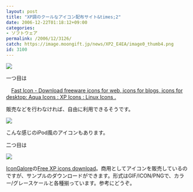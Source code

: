```yaml
---
layout: post
title: "XP調のクールなアイコン配布サイト&times;2"
date: 2006-12-22T01:18:12+09:00
categories:
- ソフトウェア
permalink: /2006/12/3126/
catch: https://image.moongift.jp/news/XP2_E4EA/image0_thumb4.png
id: 3100
---
```

[![](https://image.moongift.jp/news/XP2_E4EA/image0_thumb3.png)](https://image.moongift.jp/news/XP2_E4EA/image07.png)

 

一つ目は

 

　[Fast Icon - Download freeware icons for web, icons for blogs, icons for desktop: Aqua Icons : XP Icons : Linux Icons .](http://www.fasticon.com/downloads.html)

販売などを行わなければ、自由に利用できるそうです。

 

[![](https://image.moongift.jp/news/XP2_E4EA/image0_thumb4.png)](https://image.moongift.jp/news/XP2_E4EA/image08.png)

 

こんな感じのiPod風のアイコンもあります。

 

二つ目は

 

[![](https://image.moongift.jp/news/XP2_E4EA/image0_thumb8.png)](https://image.moongift.jp/news/XP2_E4EA/image014.png)

 

[IconGalore](http://www.icongalore.com/)の[Free XP icons download](http://www.icongalore.com/sales/purchase-and-download.php)。商用としてアイコンを販売しているのですが、サンプルのダウンロードができます。形式はGIF/ICON/PNGで、カラー/グレースケールと各種揃っています。参考にどうぞ。

